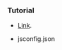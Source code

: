 ### Tutorial

- [Link](https://www.youtube.com/watch?v=Nl54MJDR2p8&list=PLysOvj60P0i3RIkM3DOyKbkOxjVua-XsW&index=1&t=12018s&ab_channel=BrianDesign).



- jsconfig.json

